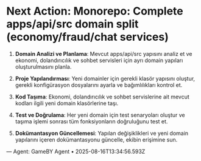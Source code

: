 # Next Action: Monorepo: Complete apps/api/src domain split (economy/fraud/chat services)

1. **Domain Analizi ve Planlama**: Mevcut apps/api/src yapısını analiz et ve ekonomi, dolandırıcılık ve sohbet servisleri için ayrı domain yapıları oluşturulmasını planla.

2. **Proje Yapılandırması**: Yeni domainler için gerekli klasör yapısını oluştur, gerekli konfigürasyon dosyalarını ayarla ve bağımlılıkları kontrol et.

3. **Kod Taşıma**: Ekonomi, dolandırıcılık ve sohbet servislerine ait mevcut kodları ilgili yeni domain klasörlerine taşı.

4. **Test ve Doğrulama**: Her yeni domain için test senaryoları oluştur ve taşıma işlemi sonrası tüm fonksiyonların doğruluğunu test et.

5. **Dokümantasyon Güncellemesi**: Yapılan değişiklikleri ve yeni domain yapılarını içeren dokümantasyonu güncelle, ekibin erişimine sun.

— Agent: GameBY Agent • 2025-08-16T13:34:56.593Z
